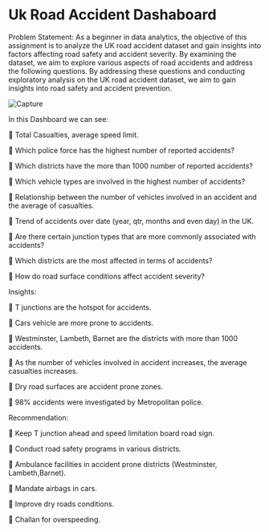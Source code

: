 # Uk Road Accident Dashaboard
Problem Statement:
As a beginner in data analytics, the objective of this assignment is to analyze the UK road accident dataset and gain insights into factors affecting road safety and accident severity. By examining the dataset, we aim to explore various aspects of road accidents and address the following questions. By addressing these questions and conducting exploratory analysis on the UK road accident dataset, we aim to gain insights into road safety and accident prevention.


![Capture](https://github.com/user-attachments/assets/f6278c31-f3b1-47d0-b9d0-36234bfba197)

In this Dashboard we can see:

💠 Total Casualties, average speed limit.

💠 Which police force has the highest number of reported accidents?

💠 Which districts have the more than 1000 number of reported accidents?

💠 Which vehicle types are involved in the highest number of accidents?

💠 Relationship between the number of vehicles involved in an accident and the average of casualties.

💠 Trend of accidents over date (year, qtr, months and even day) in the UK.

💠 Are there certain junction types that are more commonly associated with accidents?

💠 Which districts are the most affected in terms of accidents?

💠 How do road surface conditions affect accident severity?

Insights:

💠 T junctions are the hotspot for accidents.

💠 Cars vehicle are more prone to accidents.

💠 Westminster, Lambeth, Barnet are the districts with more than 1000 accidents.

💠 As the number of vehicles involved in accident increases, the average casualties increases.

💠 Dry road surfaces are accident prone zones.

💠 98% accidents were investigated by Metropolitan police.


Recommendation:

💠 Keep T junction ahead and speed limitation board road sign.

💠 Conduct road safety programs in various districts.

💠 Ambulance facilities in accident prone districts (Westminster, Lambeth,Barnet).

💠 Mandate airbags in cars.

💠 Improve dry roads conditions.

💠 Challan for overspeeding.
